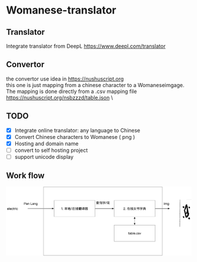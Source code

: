 # Womanese-translator
## Translator
Integrate translator from DeepL https://www.deepl.com/translator 

## Convertor
the convertor use idea in https://nushuscript.org \
   this one is just mapping from a chinese character to a Womaneseimgage. The mapping is done directly from a .csv mapping file https://nushuscript.org/nsbzzzd/table.json \
## TODO
   - [x] Integrate online translator: any language to Chinese 
   - [x] Convert Chinese characters to Womanese ( png )
   - [x] Hosting and domain name 
   - [ ] convert to self hosting project
   - [ ] support unicode display
## Work flow
![A test image](pan-nv-shu.png)
